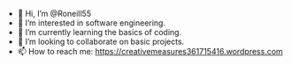 - 👋 Hi, I’m @Roneill55
- 👀 I’m interested in software engineering.
- 🌱 I’m currently learning the basics of coding.
- 💞️ I’m looking to collaborate on basic projects.
- 📫 How to reach me: https://creativemeasures361715416.wordpress.com

<!---
Roneill55/Roneill55 is a ✨ special ✨ repository because its `README.md` (this file) appears on your GitHub profile.
You can click the Preview link to take a look at your changes.
--->

